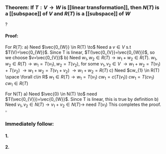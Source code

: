 ### Theorem: If $T:V \to W$ is [[linear transformation]], then $N(T)$ is a [[subspace]] of $V$ and $R(T)$ is a [[subspace]] of $W$
?
#### Proof: 
For $R(T)$:
a) Need $\vec{0_{W}} \in R(T) \to$ Need a $v \in  V$ s.t $T(V)=\vec{0_{W}}$. Since T is linear, $T(\vec{0_{V}}=\vec{0_{W}})$, so we choose $v=\vec{0_{V}}$
b) Need $w_{1},w_{2} \in R(T) \to w_{1}+w_{2} \in R(T)$.
$w_{1},w_{2}\in R(T) \to w_{1}=T(v_{1}),w_{2}=T(v_{2})$, for some $v_{1},v_{2} \in V$
$\to w_{1}+w_{2} = T(v_{1})+T(v_{2})$
$\to w_{1}+w_{2} = T(v_{1}+v_{2})$
$\to w_{1}+w_{2} = R(T)$
c) Need $cw_{1} \in R(T) \space \forall c\in R$
$w_{1} \in R(T) \to w_{1}=T(v_{1})$
$cw_{1}=c(T(v_{1}))$
$cw_{1}=T(cv_{1})$
$cw_{1} \in R(T)$

For N(T)
a) Need $\vec{0} \in N(T) \to$ need $T(\vec{0_{V}})=\vec{0_{W}}$. Since T is linear, this is true by definition
b) Need $v_{1},v_{2} \in N(T) \to v_{1}+v_{2} \in N(T) \to$ need $T(v_{1})$
This completes the proof. $\square$

### Immediately follow:

#### 1.
#### 2.